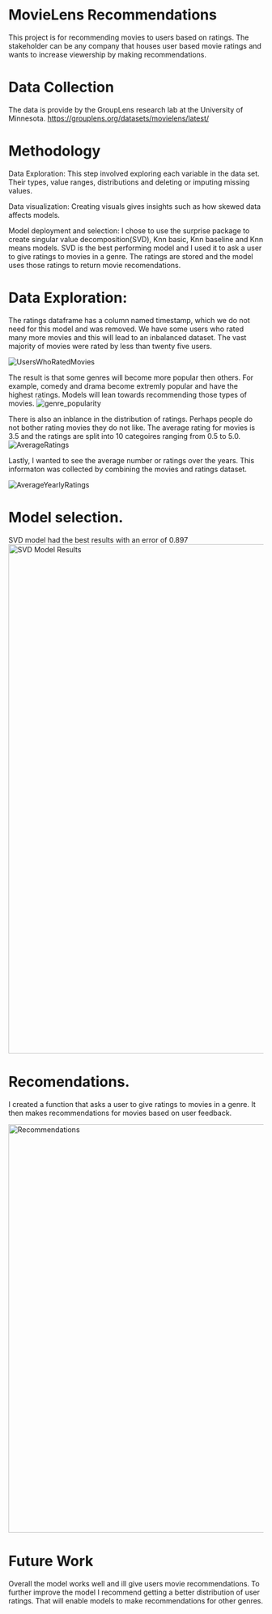 # MovieLens Recommendations
This project is for recommending movies to users based on ratings. The stakeholder can be any company that houses user based movie ratings and wants to increase viewership by making recommendations.

# Data Collection
The data is provide by the GroupLens research lab at the University of Minnesota.
https://grouplens.org/datasets/movielens/latest/

# Methodology 
Data Exploration: This step involved exploring each variable in the data set. Their types, value ranges, distributions and deleting or imputing missing values.

Data visualization: Creating visuals gives insights such as how skewed data affects models.

Model deployment and selection: I chose to use the surprise package to create singular value decomposition(SVD), Knn basic, Knn baseline and Knn means models. SVD is the best performing model and I used it to ask a user to give ratings to movies in a genre. The ratings are stored and the model uses those ratings to return movie recomendations. 

# Data Exploration:
The ratings dataframe has a column named timestamp, which we do not need for this model and was removed. We have some users who rated many more movies and this will lead to an inbalanced dataset. The vast majority of movies were rated by less than twenty five users. 

![UsersWhoRatedMovies](https://user-images.githubusercontent.com/115169255/214904605-c98339bd-f300-45d5-aa01-ab3d3deba17b.png)

The result is that some genres will become more popular then others. For example, comedy and drama become extremly popular and have the highest ratings. Models will lean towards recommending those types of movies.
![genre_popularity](https://user-images.githubusercontent.com/115169255/214906713-89bc326b-22db-40e1-8c48-d6782c4e6fbc.png)

There is also an inblance in the distribution of ratings. Perhaps people do not bother rating movies they do not like. The average rating for movies is 3.5 and the ratings are split into 10 categoires ranging from 0.5 to 5.0.
![AverageRatings](https://user-images.githubusercontent.com/115169255/214908815-16f151da-b13e-4450-84a1-7912343af3f0.png)

Lastly, I wanted to see the average number or ratings over the years. This informaton was collected by combining the movies and ratings dataset. 

![AverageYearlyRatings](https://user-images.githubusercontent.com/115169255/214910225-d422eebb-9c93-4f52-b59d-01e62e5e9685.png)

# Model selection.
SVD model had the best results with an error of 0.897
<img width="1006" alt="SVD Model Results" src="https://user-images.githubusercontent.com/115169255/214911065-0c9f9378-c654-4230-be80-e2bec84be4fa.png">

# Recomendations.
I created a function that asks a user to give ratings to movies in a genre. It then makes recommendations for movies based on user feedback. 

<img width="807" alt="Recommendations" src="https://user-images.githubusercontent.com/115169255/214912111-905856ae-a351-4a4d-a552-b5b355889fe6.png">

# Future Work
Overall the model works well and ill give users movie recommendations. To further improve the model I recommend getting a better distribution of user ratings. That will enable models to make recommendations for other genres. 
